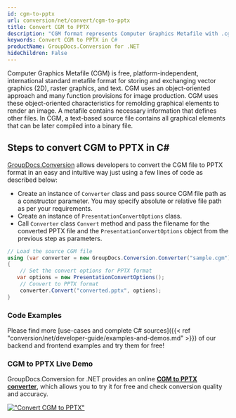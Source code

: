 ```yaml
---
id: cgm-to-pptx
url: conversion/net/convert/cgm-to-pptx
title: Convert CGM to PPTX
description: "CGM format represents Computer Graphics Metafile with .cgm extension. Learn how to convert CGM to PPTX file programmatically in C# language using GroupDocs.Conversion for .NET library."
keywords: Convert CGM to PPTX in C#
productName: GroupDocs.Conversion for .NET
hideChildren: False
---
```


Computer Graphics Metafile (CGM) is free, platform-independent, international standard metafile format for storing and exchanging vector graphics (2D), raster graphics, and text. CGM uses an object-oriented approach and many function provisions for image production. CGM uses these object-oriented characteristics for remolding graphical elements to render an image. A metafile contains necessary information that defines other files. In CGM, a text-based source file contains all graphical elements that can be later compiled into a binary file.

## Steps to convert CGM to PPTX in C#

[GroupDocs.Conversion](https://products.groupdocs.com/conversion/net) allows developers to convert the CGM file to PPTX format in an easy and intuitive way just using a few lines of code as described below:

* Create an instance of `Converter` class and pass source CGM file path as a constructor parameter. You may specify absolute or relative file path as per your requirements. 
* Create an instance of `PresentationConvertOptions` class.
* Call `Converter` class `Convert` method and pass the filename for the converted PPTX file and the `PresentationConvertOptions` object from the previous step as parameters.

```csharp
// Load the source CGM file
using (var converter = new GroupDocs.Conversion.Converter("sample.cgm"))
{
    // Set the convert options for PPTX format
   var options = new PresentationConvertOptions();
    // Convert to PPTX format
    converter.Convert("converted.pptx", options);
}
```

### Code Examples

Please find more [use-cases and complete C# sources]({{< ref "conversion/net/developer-guide/examples-and-demos.md" >}}) of our backend and frontend examples and try them for free!

### CGM to PPTX Live Demo

GroupDocs.Conversion for .NET provides an online [**CGM to PPTX converter**](https://products.groupdocs.app/conversion/cgm-to-pptx), which allows you to try it for free and check conversion quality and accuracy.

[!["Convert CGM to PPTX"](conversion/net/images/convert-to-pptx/convert-cgm-to-pptx.png)](https://products.groupdocs.app/conversion/cgm-to-pptx)